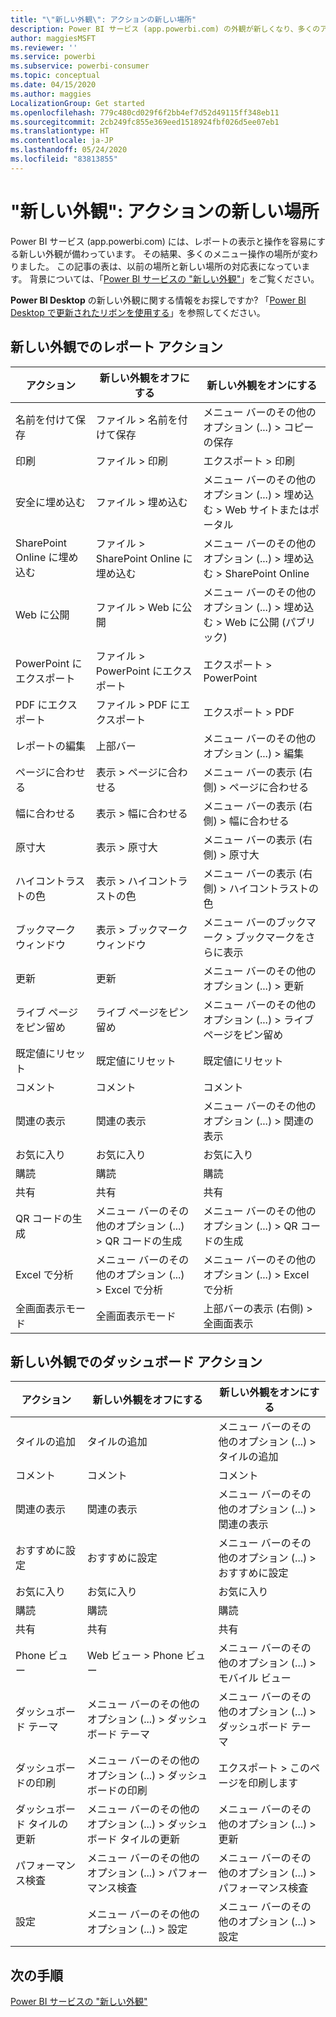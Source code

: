 ```yaml
---
title: "\"新しい外観\": アクションの新しい場所"
description: Power BI サービス (app.powerbi.com) の外観が新しくなり、多くのアクションの場所が変わりました。 この記事には、以前の場所と新しい場所の対応表を記載しています。
author: maggiesMSFT
ms.reviewer: ''
ms.service: powerbi
ms.subservice: powerbi-consumer
ms.topic: conceptual
ms.date: 04/15/2020
ms.author: maggies
LocalizationGroup: Get started
ms.openlocfilehash: 779c480cd029f6f2bb4ef7d52d49115ff348eb11
ms.sourcegitcommit: 2cb249fc855e369eed1518924fbf026d5ee07eb1
ms.translationtype: HT
ms.contentlocale: ja-JP
ms.lasthandoff: 05/24/2020
ms.locfileid: "83813855"
---
```

# <a name="the-new-look-where-did-the-actions-go"></a>"新しい外観": アクションの新しい場所

Power BI サービス (app.powerbi.com) には、レポートの表示と操作を容易にする新しい外観が備わっています。 その結果、多くのメニュー操作の場所が変わりました。 この記事の表は、以前の場所と新しい場所の対応表になっています。 背景については、「[Power BI サービスの "新しい外観"](service-new-look.md)」をご覧ください。

**Power BI Desktop** の新しい外観に関する情報をお探しですか?  「[Power BI Desktop で更新されたリボンを使用する](../create-reports/desktop-ribbon.md)」を参照してください。

## <a name="report-actions-in-the-new-look"></a>新しい外観でのレポート アクション

|アクション  |新しい外観をオフにする  |新しい外観をオンにする  |
|---------|---------|---------|
| 名前を付けて保存 | ファイル > 名前を付けて保存  | メニュー バーのその他のオプション (...) > コピーの保存 |
| 印刷 | ファイル > 印刷 | エクスポート > 印刷 |
| 安全に埋め込む | ファイル > 埋め込む | メニュー バーのその他のオプション (...) > 埋め込む > Web サイトまたはポータル |
| SharePoint Online に埋め込む | ファイル > SharePoint Online に埋め込む | メニュー バーのその他のオプション (...) > 埋め込む > SharePoint Online |
| Web に公開 | ファイル > Web に公開 | メニュー バーのその他のオプション (...) > 埋め込む > Web に公開 (パブリック) |
| PowerPoint にエクスポート | ファイル > PowerPoint にエクスポート | エクスポート > PowerPoint |
| PDF にエクスポート | ファイル > PDF にエクスポート | エクスポート > PDF |
|レポートの編集  | 上部バー   | メニュー バーのその他のオプション (...) > 編集 |
| ページに合わせる | 表示 > ページに合わせる | メニュー バーの表示 (右側) > ページに合わせる |
| 幅に合わせる | 表示 > 幅に合わせる | メニュー バーの表示 (右側) > 幅に合わせる |
| 原寸大 | 表示 > 原寸大 | メニュー バーの表示 (右側) > 原寸大 |
| ハイコントラストの色 | 表示 > ハイコントラストの色 | メニュー バーの表示 (右側) > ハイコントラストの色 |
| ブックマーク ウィンドウ | 表示 > ブックマーク ウィンドウ |  メニュー バーのブックマーク > ブックマークをさらに表示 |
| 更新 | 更新 | メニュー バーのその他のオプション (...) > 更新 |
| ライブ ページをピン留め | ライブ ページをピン留め | メニュー バーのその他のオプション (...) > ライブ ページをピン留め |
| 既定値にリセット | 既定値にリセット | 既定値にリセット |
| コメント | コメント | コメント |
| 関連の表示 | 関連の表示 | メニュー バーのその他のオプション (...) > 関連の表示 |
| お気に入り | お気に入り | お気に入り |
| 購読 | 購読 |購読 |
| 共有 | 共有 | 共有 |
| QR コードの生成 | メニュー バーのその他のオプション (...) > QR コードの生成 | メニュー バーのその他のオプション (...) > QR コードの生成 |
| Excel で分析 | メニュー バーのその他のオプション (...) > Excel で分析 | メニュー バーのその他のオプション (...) > Excel で分析 |
| 全画面表示モード | 全画面表示モード | 上部バーの表示 (右側) > 全画面表示 |

## <a name="dashboard-actions-in-the-new-look"></a>新しい外観でのダッシュボード アクション

|アクション  |新しい外観をオフにする  |新しい外観をオンにする  |
|---------|---------|---------|
| タイルの追加 | タイルの追加 | メニュー バーのその他のオプション (...) > タイルの追加 |
| コメント | コメント | コメント |
| 関連の表示 | 関連の表示 | メニュー バーのその他のオプション (...) > 関連の表示 |
| おすすめに設定 | おすすめに設定| メニュー バーのその他のオプション (...) > おすすめに設定|
| お気に入り | お気に入り | お気に入り |
| 購読 | 購読 |購読 |
| 共有 | 共有 | 共有 |
| Phone ビュー | Web ビュー > Phone ビュー | メニュー バーのその他のオプション (...) > モバイル ビュー |
| ダッシュボード テーマ | メニュー バーのその他のオプション (...) > ダッシュボード テーマ | メニュー バーのその他のオプション (...) > ダッシュボード テーマ |
| ダッシュボードの印刷 | メニュー バーのその他のオプション (...) > ダッシュボードの印刷 | エクスポート > このページを印刷します |
| ダッシュボード タイルの更新 | メニュー バーのその他のオプション (...) > ダッシュボード タイルの更新 | メニュー バーのその他のオプション (...) > 更新 |
| パフォーマンス検査 | メニュー バーのその他のオプション (...) > パフォーマンス検査 | メニュー バーのその他のオプション (...) > パフォーマンス検査 |
| 設定 | メニュー バーのその他のオプション (...) > 設定 | メニュー バーのその他のオプション (...) > 設定 |

## <a name="next-steps"></a>次の手順

[Power BI サービスの "新しい外観"](service-new-look.md)

